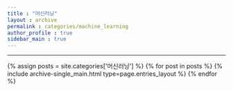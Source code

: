 ```yaml
---
title : "머신러닝"
layout : archive
permalink : categories/machine_learning
author_profile : true
sidebar_main : true
---
```

<!-- 공백이 포함되어 있는 카테고리 이름의 경우 site.categories['a b c'] 이런식으로! -->

***

{% assign posts = site.categories['머신러닝'] %} <!-- site.categories.example -->
{% for post in posts %} {% include archive-single_main.html type=page.entries_layout %} {% endfor %}
